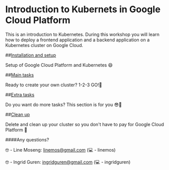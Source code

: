 # Introduction to Kubernets in Google Cloud Platform 

This is an introduction to Kubernetes.
During this workshop you will learn how to deploy a frontend application and a backend application on a Kubernetes cluster on Google Cloud.


##[Installation and setup](tasks/1-installation-tasks.md)

Setup of Google Cloud Platform and Kubernetes 😄

##[Main tasks](tasks/2-main-tasks.md)

Ready to create your own cluster? 1-2-3 GO!🎉


##[Extra tasks](tasks/3-extra-tasks.md)

Do you want do more tasks? This section is for you 😎🙌

##[Clean up](tasks/4-delete-tasks.md)

Delete and clean up your cluster so you don't have to pay for Google Cloud Platform 💸



####Any questions?

🤓 - Line Moseng: linemos@gmail.com (💻 - linemos)

🤓 - Ingrid Guren: ingridguren@gmail.com (💻 - ingridguren)
